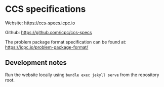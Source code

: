 # CCS specifications

Website: <https://ccs-specs.icpc.io>

Github: <https://github.com/icpc/ccs-specs>

The problem package format specification can be found at: <https://icpc.io/problem-package-format/>

## Development notes

Run the website locally using `bundle exec jekyll serve` from the repository root.
